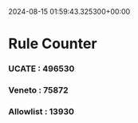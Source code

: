 2024-08-15 01:59:43.325300+00:00
# Rule Counter 
 ### UCATE : 496530

 ### Veneto : 75872

 ### Allowlist : 13930